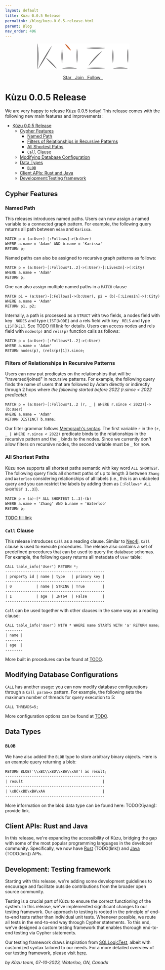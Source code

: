 ```yaml
---
layout: default
title: Kùzu 0.0.5 Release
permalink: /blog/kuzu-0.0.5-release.html
parent: Blog
nav_order: 496
---
```


<p align="center">
  <a href="https://github.com/kuzudb/kuzu"><img src="/img/kuzu-logo.png" width="300"></a>
</p>

<p align="center">
  <a href="https://github.com/kuzudb/kuzu" class="btn fs-5 mb-4 mb-md-0"> Star &nbsp; <i class="fa-brands fa-github"></i></a>
  <a href="https://join.slack.com/t/kuzudb/shared_invite/zt-1w0thj6s7-0bLaU8Sb~4fDMKJ~oejG_g" class="btn fs-5 mb-4 mb-md-0"> Join &nbsp; <i class="fa-brands fa-slack"></i></a>
  <a href="https://twitter.com/kuzudb" class="btn fs-5 mb-4 mb-md-0"> Follow &nbsp; <i class="fa-brands fa-twitter"></i> </a>
</p>

# Kùzu 0.0.5 Release
We are very happy to release Kùzu 0.0.5 today! This release comes with the following new main features and improvements: 

- [Kùzu 0.0.5 Release](#kùzu-005-release)
  - [Cypher Features](#cypher-features)
    - [Named Path](#named-path)
    - [Filters of Relationships in Recursive Patterns](#filters-of-relationships-in-recursive-patterns)
    - [All Shortest Paths](#all-shortest-paths)
    - [`Call` Clause](#call-clause)
  - [Modifying Database Configuration](#modifying-database-configurations)
  - [Data Types](#data-types)
    - [`BLOB`](#blob)
  - [Client APIs: Rust and Java](#client-apis-rust-and-java)
  - [Development:Testing framework](#development-testing-framework)

## Cypher Features

### Named Path
This releases introduces named paths. Users can now assign a named variable to a connected graph pattern. For example, the following query returns all path between `Adam` and `Karissa`.
```
MATCH p = (a:User)-[:Follows]->(b:User) 
WHERE a.name = 'Adam' AND b.name = 'Karissa' 
RETURN p;
```
Named paths can also be assigned to recursive graph patterns as follows:
```
MATCH p = (a:User)-[:Follows*1..2]->(:User)-[:LivesIn]->(:City) 
WHERE a.name = 'Adam' 
RETURN p;
```
One can also assign multiple named paths in a `MATCH` clause
```
MATCH p1 = (a:User)-[:Follows]->(b:User), p2 = (b)-[:LivesIn]->(:City) 
WHERE a.name = 'Adam' 
RETURN p1, p2;
```
Internally, a path is processed as a `STRUCT` with two fields, a nodes field with key `_NODES` and type `LIST[NODE]` and a rels field with key `_RELS` and type `LIST[REL]`. See [TODO fill link]() for details. Users can access nodes and rels field with `nodes(p)` and `rels(p)` function calls as follows:
```
MATCH p = (a:User)-[:Follows*1..2]->(:User) 
WHERE a.name = 'Adam' 
RETURN nodes(p), (rels(p)[1]).since;
```

### Filters of Relationships in Recursive Patterns
Users can now put predicates on the relationships that will be "traversed/joined" in recursive patterns.
For example, the following query finds the name of users that are followed by Adam directly or indirectly through 2 hops where *the following started before 2022 (r.since < 2022 predicate)*:
```
MATCH p = (a:User)-[:Follows*1..2 (r, _ | WHERE r.since < 2022)]->(b:User)
WHERE a.name = 'Adam' 
RETURN DISTINCT b.name;
```
Our filter grammar follows [Memgraph's syntax](https://memgraph.com/docs/memgraph/reference-guide/built-in-graph-algorithms). The first variable `r` in the `(r, _ | WHERE r.since < 2022)` predicate binds to the relationships in the recursive pattern and the `_` binds to the nodes. Since we currently don't allow filters on recursive nodes, the second variable must be `_` for now.

### All Shortest Paths
Kùzu now supports all shortest paths semantic with key word `ALL SHORTEST`. The following query finds all shortest paths of up to length 3 between `Zhang` and `Waterloo` considering relationships of all labels (i.e., this is an unlabeled query and you can restrict the labels by adding them as `[:Follows* ALL SHORTEST 1..3]`).
```
MATCH p = (a)-[* ALL SHORTEST 1..3]-(b) 
WHERE a.name = 'Zhang' AND b.name = 'Waterloo' 
RETURN p;
```

[TODO fill link]()

### `Call` Clause

This release introduces `Call` as a reading clause. Similar to [Neo4j](https://neo4j.com/docs/cypher-manual/current/clauses/call/), `Call` clause is used to execute procedures. The release also contains a set of predefined procedures that can be used to query the database schemas. For example, the following query returns all metadata of `User` table:
```
CALL table_info('User') RETURN *;
---------------------------------------------
| property id | name | type   | primary key |
---------------------------------------------
| 0           | name | STRING | True        |
---------------------------------------------
| 1           | age  | INT64  | False       |
---------------------------------------------
```

`Call` can be used together with other clauses in the same way as a reading clause:
```
CALL table_info('User') WITH * WHERE name STARTS WITH 'a' RETURN name;
--------
| name |
--------
| age  |
--------
```

More built in procedures can be found at [TODO]().

## Modifying Database Configurations

`CALL` has another usage: you can now modify database configurations through a `Call param=x` pattern. For example, the following sets the maximum number of threads for query execution to 5:
```
CALL THREADS=5;
```

More configuration options can be found at [TODO]().

## Data Types

### `BLOB`

We have also added the `BLOB` type to store arbitrary binary objects. Here is an example query returning a blob:

```
RETURN BLOB('\\xBC\\xBD\\xBA\\xAA') as result;
---------------------------------------------
| result                                    |
---------------------------------------------
| \xBC\xBD\xBA\xAA                          |
---------------------------------------------
```

More information on the blob data type can be found here: TODO(Xiyang): provide link.

## Client APIs: Rust and Java
In this release, we're expanding the accessibility of Kùzu, bridging the gap with some of the most popular programming languages in the developer community. Specifically, we now have [Rust](xxx) (TODO(link)) and [Java](xxx) (TODO(link)) APIs.

## Development: Testing framework
Starting with this release, we're adding some development guidelines to encourage and facilitate outside contributions from the broader open source community.

Testing is a crucial part of Kùzu to ensure the correct functioning of the system.
In this release, we've implemented significant changes to our testing framework. Our approach to testing is rooted in the principle of end-to-end tests rather than individual unit tests.
Whenever possible, we route all tests in the end-to-end way through Cypher statements. 
To this end, we've designed a custom testing framework that enables thorough end-to-end testing via Cypher statements.

Our testing framework draws inspiration from [SQLLogicTest](https://www.sqlite.org/sqllogictest/doc/trunk/about.wiki), albeit with customized syntax tailored to our needs.
For a more detailed overview of our testing framework, please visit [here](https://kuzudb.com/docusaurus/development/testing-framework).

*by Kùzu team, 07-10-2023, Waterloo, ON, Canada*

